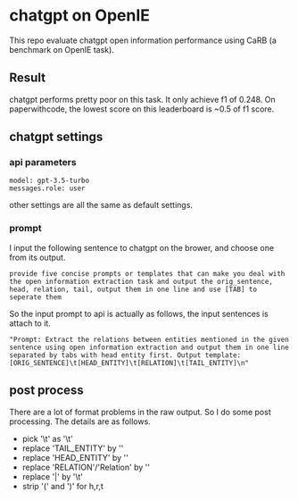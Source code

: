 # chatgpt on OpenIE

This repo evaluate chatgpt open information performance using CaRB (a benchmark on OpenIE task).

## Result
chatgpt performs pretty poor on this task. It only achieve f1 of 0.248. On paperwithcode, the lowest score on this leaderboard is ~0.5 of f1 score.

## chatgpt settings
### api parameters
```text
model: gpt-3.5-turbo
messages.role: user
```
other settings are all the same as default settings.

### prompt
I input the following sentence to chatgpt on the brower, and choose one from its output.
```text
provide five concise prompts or templates that can make you deal with the open information extraction task and output the orig_sentence, head, relation, tail, output them in one line and use [TAB] to seperate them
```
So the input prompt to api is actually as follows, the input sentences is attach to it.
```text
"Prompt: Extract the relations between entities mentioned in the given sentence using open information extraction and output them in one line separated by tabs with head entity first. Output template: [ORIG_SENTENCE]\t[HEAD_ENTITY]\t[RELATION]\t[TAIL_ENTITY]\n"
```


## post process
There are a lot of format problems in the raw output. So I do some post processing. The details are as follows.

- pick '\\t' as '\t'
- replace 'TAIL_ENTITY' by ''
- replace 'HEAD_ENTITY' by ''
- replace 'RELATION'/'Relation' by ''
- replace '|' by '\t'
- strip '(' and ')' for h,r,t